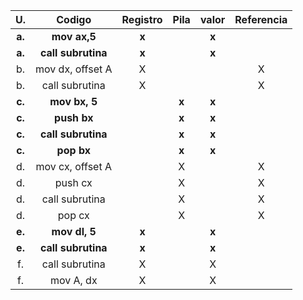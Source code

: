 |   U.   |       Codigo       | Registro | Pila  | valor | Referencia |
| :----: | :----------------: | :------: | :---: | :---: | :--------: |
| **a.** |    **mov ax,5**    |  **x**   |       | **x** |            |
| **a.** | **call subrutina** |  **x**   |       | **x** |            |
|   b.   |  mov dx, offset A  |    X     |       |       |     X      |
|   b.   |   call subrutina   |    X     |       |       |     X      |
| **c.** |   **mov bx, 5**    |          | **x** | **x** |            |
| **c.** |    **push bx**     |          | **x** | **x** |            |
| **c.** | **call subrutina** |          | **x** | **x** |            |
| **c.** |     **pop bx**     |          | **x** | **x** |            |
|   d.   |  mov cx, offset A  |          |   X   |       |     X      |
|   d.   |      push cx       |          |   X   |       |     X      |
|   d.   |   call subrutina   |          |   X   |       |     X      |
|   d.   |       pop cx       |          |   X   |       |     X      |
| **e.** |   **mov dl, 5**    |  **x**   |       | **x** |            |
| **e.** | **call subrutina** |  **x**   |       | **x** |            |
|   f.   |   call subrutina   |    X     |       |   X   |            |
|   f.   |     mov A, dx      |    X     |       |   X   |            |
